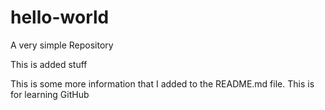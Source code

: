 # hello-world
A very simple Repository

This is added stuff

This is some more information that I added to the README.md file.
This is for learning GitHub
